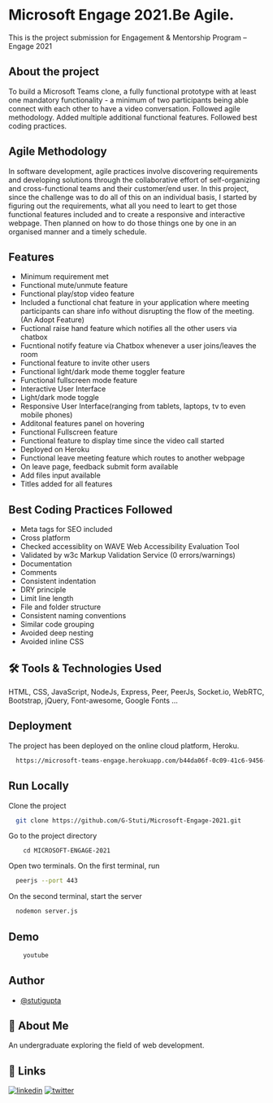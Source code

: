 
# Microsoft Engage 2021.Be Agile.
This is the project submission for Engagement &amp; Mentorship Program – Engage 2021

## About the project
To build a Microsoft Teams clone, a fully functional prototype with at least one mandatory functionality - a minimum of two participants being able connect with each other to have a video conversation. 
 Followed agile methodology. Added multiple additional functional features. Followed best coding practices.

## Agile Methodology
In software development, agile practices involve discovering requirements and developing solutions through the collaborative effort of self-organizing and cross-functional teams and their customer/end user.
In this project, since the challenge was to do all of this on an individual basis, I started by figuring out the requirements, what all you need to leart to get those functional features included and  to create a responsive and interactive webpage. Then planned on how to do those things one by one in an organised manner and a timely schedule.

## Features

- Minimum requirement met
- Functional mute/unmute feature
- Functional play/stop video feature
- Included a functional chat feature in your application where meeting participants can share info without disrupting the flow of the meeting. (An Adopt Feature)
- Fuctional raise hand feature which notifies all the other users via chatbox
- Fucntional notify feature via Chatbox whenever a user joins/leaves the room 
- Functional feature to invite other users
- Functional light/dark mode theme toggler feature
- Functional fullscreen mode feature
- Interactive User Interface 
- Light/dark mode toggle
- Responsive User Interface(ranging from tablets, laptops, tv to even mobile phones)
- Additonal features panel on hovering
- Functional Fullscreen feature
- Functional feature to display time since the video call started
- Deployed on Heroku
- Functional leave meeting feature which routes to another webpage 
- On leave page, feedback submit form available
- Add files input available
- Titles added for all features 

## Best Coding Practices Followed 

- Meta tags for SEO included
- Cross platform
- Checked accessiblity on WAVE Web Accessibility Evaluation Tool
- Validated by w3c Markup Validation Service (0 errors/warnings)
- Documentation
- Comments
- Consistent indentation
- DRY principle
- Limit line length
- File and folder structure
- Consistent naming conventions
- Similar code grouping
- Avoided deep nesting
- Avoided inline CSS



  
## 🛠 Tools & Technologies Used 
HTML, CSS, JavaScript, NodeJs, Express, Peer, PeerJs, Socket.io, WebRTC, Bootstrap, jQuery, Font-awesome, Google Fonts ...

  
## Deployment
The project has been deployed on the online cloud platform, Heroku.
```bash
  https://microsoft-teams-engage.herokuapp.com/b44da06f-0c09-41c6-9456-2234a65d8ebf
```


  
## Run Locally

Clone the project

```bash
  git clone https://github.com/G-Stuti/Microsoft-Engage-2021.git
```
Go to the project directory
```
    cd MICROSOFT-ENGAGE-2021
```

Open two terminals. On the first terminal, run
```bash
  peerjs --port 443
```

On the second terminal, start the server
```bash
  nodemon server.js
```

  
## Demo

```bash 
    youtube
```

  
## Author
- [@stutigupta](https://github.com/G-Stuti)

  
## 🚀 About Me
An undergraduate exploring the field of web development.

  
## 🔗 Links

[![linkedin](https://img.shields.io/badge/linkedin-0A66C2?style=for-the-badge&logo=linkedin&logoColor=white)](https://www.linkedin.com/in/stuti-gupta-1564b01ab/)
[![twitter](https://img.shields.io/badge/twitter-1DA1F2?style=for-the-badge&logo=twitter&logoColor=white)](https://twitter.com/Stuti55083095)

  